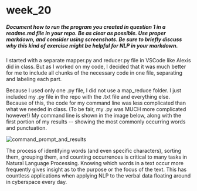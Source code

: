 # week_20

##### Document how to run the program you created in question 1 in a readme.md file in your repo. Be as clear as possible. Use proper markdown, and consider using screenshots. Be sure to briefly discuss why this kind of exercise might be helpful for NLP in your markdown. 

I started with a separate mapper.py and reducer.py file in VSCode like Alexis did in class.  But as I worked on my code, I decided that it was much better for me to include all chunks of the necessary code in one file, separating and labeling each part.

Because I used only one .py file, I did not use a map_reduce folder.  I just included my .py file in the repo with the .txt file and everything else.  Because of this, the code for my command line was less complicated than what we needed in class. (To be fair, my .py was MUCH more complicated however!)  My command line is shown in the image below, along with the first portion of my results -- showing the most commonly occurring words and punctuation.

![command_prompt_and_results](https://user-images.githubusercontent.com/90971714/155385470-f6eff1a8-c798-4b6a-a6b1-63280c0768b7.jpg)

The process of identifying words (and even specific characters), sorting them, grouping them, and counting occurrences is critical to many tasks in Natural Language Processing.  Knowing which words in a text occur more frequently gives insight as to the purpose or the focus of the text.  This has countless applications when applying NLP to the verbal data floating around in cyberspace every day.
